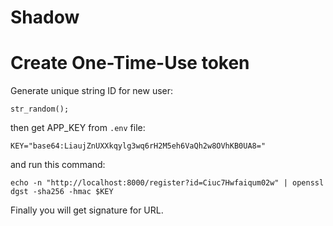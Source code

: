 Shadow
======

# Create One-Time-Use token

Generate unique string ID for new user:

`str_random();`

then get APP_KEY from `.env` file:

`KEY="base64:LiaujZnUXXkqylg3wq6rH2M5eh6VaQh2w8OVhKB0UA8="`

and run this command:

`echo -n "http://localhost:8000/register?id=Ciuc7Hwfaiqum02w" | openssl dgst -sha256 -hmac $KEY`

Finally you will get signature for URL.
